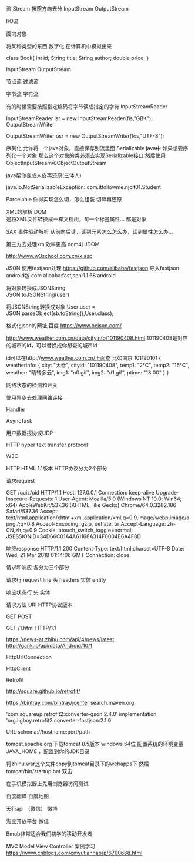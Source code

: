 流    Stream
按照方向去分
InputStream OutputStream

I/O流

面向对象

将某种类型的东西 数字化 在计算机中模拟出来

class Book{
	int id;
	String title;
	String author;
	double price;
}

InputStream
OutputStream

节点流
过滤流

字节流
字符流

有的时候需要按照指定编码将字节读成指定的字符
InputStreamReader

 InputStreamReader isr = new InputStreamReader(fis,"GBK");
OutputStreamWriter

  OutputStreamWriter osr = new OutputStreamWriter(fos,"UTF-8");

序列化 
允许将一个java对象，直接保存到流里面
Serializable
java中 如果想要序列化一个对象
那么这个对象的类必须去实现Serializable接口
然后使用ObjectInputStream和ObjectOutputStream

java帮你变成人皮再还原(三体人)

java.io.NotSerializableException: com.itfollowme.njcit01.Student

Parcelable 
你得实现怎么切，怎么组装
切碎再还原

XML的解析
DOM  
是将XML文件转换成一棵文档树，每一个标签属性...
都是对象

SAX
事件驱动解析
从前向后读，读到元素怎么怎么办，读到属性怎么办...

第三方去处理xml效率更高
dom4j JDOM

http://www.w3school.com.cn/x.asp


JSON 
使用fastjson处理
https://github.com/alibaba/fastjson
导入fastjson android包
    com.alibaba:fastjson:1.1.68.android

将对象转换成JSONString    
JSON.toJSONString(user)

将JSONString转换成对象
User user = JSON.parseObject(sb.toString(),User.class);

格式化json的网址,百度
https://www.bejson.com/

http://www.weather.com.cn/data/cityinfo/101190408.html
101190408是对应的城市的id，可以替换成你想查的城市id

id可以在http://www.weather.com.cn/上面查
比如南京 101190101
{
    weatherinfo: {
        city: "太仓",
        cityid: "101190408",
        temp1: "2℃",
        temp2: "16℃",
        weather: "晴转多云",
        img1: "n0.gif",
        img2: "d1.gif",
        ptime: "18:00"
    }
}


网络状态的检测和开关

使用异步去处理网络连接

Handler

AsyncTask


用户数据报协议UDP

HTTP hyper text transfer protocol

W3C

HTTP HTML
1.1版本
HTTP协议分为2个部分

请求request

GET /quiz/uid HTTP/1.1
Host: 127.0.0.1
Connection: keep-alive
Upgrade-Insecure-Requests: 1
User-Agent: Mozilla/5.0 (Windows NT 10.0; Win64; x64) AppleWebKit/537.36 (KHTML, like Gecko) Chrome/64.0.3282.186 Safari/537.36
Accept: text/html,application/xhtml+xml,application/xml;q=0.9,image/webp,image/apng,*/*;q=0.8
Accept-Encoding: gzip, deflate, br
Accept-Language: zh-CN,zh;q=0.9
Cookie: btouch_switch_toggle=normal; JSESSIONID=34D66C01A4A61168A314F0004E6A4F8D



响应response
HTTP/1.1 200
Content-Type: text/html;charset=UTF-8
Date: Wed, 21 Mar 2018 01:14:06 GMT
Connection: close


<!DOCTYPE html>
<html lang="en">
    <head>

请求和响应
各分为三个部分

请求行 request line
头 headers
实体 entity

响应状态行
头
实体 

请求方法 URI HTTP协议版本

GET 
POST 

GET /1.html HTTP/1.1

https://news-at.zhihu.com/api/4/news/latest
http://gank.io/api/data/Android/10/1

HttpUrlConnection

HttpClient

Retrofit

http://square.github.io/retrofit/

https://bintray.com/bintray/jcenter
search.maven.org

'com.squareup.retrofit2:converter-gson:2.4.0'
implementation 'org.ligboy.retrofit2:converter-fastjson:2.1.0'


URL  schema://hostname:port/path

tomcat.apache.org
下载tomcat 8.5版本 windows 64位
配置系统的环境变量JAVA_HOME ，配置到你的JDK目录

将zhihu.war这个文件copy到tomcat目录下的webapps下
然后tomcat/bin/startup.bat 双击

在手机模拟器上先用浏览器访问测试

百度翻译
百度地图

天行api （微信）
微博

淘宝开放平台
微信

Bmob非常适合我们初学的移动开发者

MVC Model View Controller
案例学习
https://www.cnblogs.com/cnwutianhao/p/6700668.html

